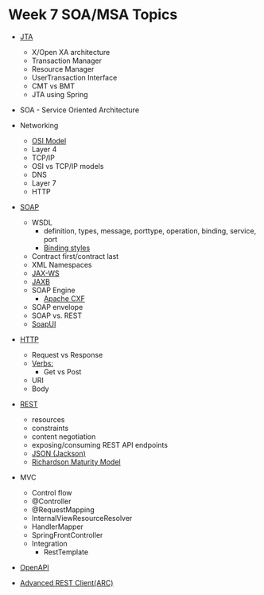 # Week 7 SOA/MSA Topics

- [JTA](https://d117h1jjiq768j.cloudfront.net/docs/default-source/default-document-library/datadirect/documents/jdbc/tutorials/jta.pdf?sfvrsn=96e2e433_0&download=true)
  - X/Open XA architecture
  - Transaction Manager
  - Resource Manager
  - UserTransaction Interface
  - CMT vs BMT
  - JTA using Spring

- SOA - Service Oriented Architecture

- Networking
  - [OSI Model](https://en.wikipedia.org/wiki/OSI_model)
  - Layer 4
  - TCP/IP
  - OSI vs TCP/IP models
  - DNS
  - Layer 7
  - HTTP

- [SOAP](https://www.w3.org/TR/2000/NOTE-SOAP-20000508/)
  - WSDL
    - definition, types, message, porttype, operation, binding, service, port
    - [Binding styles](https://www.ibm.com/support/knowledgecenter/SSFTBX_8.5.7/com.ibm.wbpm.wid.integ.doc/access/topics/rwsdlstyle.html)
  - Contract first/contract last
  - XML Namespaces
  - [JAX-WS](https://docs.oracle.com/javaee/6/tutorial/doc/bnayl.html)
  - [JAXB](https://www.oracle.com/technical-resources/articles/javase/jaxb.html)
  - SOAP Engine
    - [Apache CXF](https://cxf.apache.org/)
  - SOAP envelope
  - SOAP vs. REST
  - [SoapUI](https://www.soapui.org/tools/soapui/)

- [HTTP](https://tools.ietf.org/html/rfc7231)
  - Request vs Response
  - [Verbs:](https://tools.ietf.org/html/rfc7231#section-4)
    - Get vs Post
  - URI
  - Body

- [REST](https://dzone.com/articles/introduction-to-rest-api-restful-web-services)
    - resources
    - constraints
    - content negotiation
    - exposing/consuming REST API endpoints
    - [JSON (Jackson)](https://www.baeldung.com/jackson-object-mapper-tutorial)
    - [Richardson Maturity Model](https://martinfowler.com/articles/richardsonMaturityModel.html)

- MVC
    - Control flow
    - @Controller
    - @RequestMapping
    - InternalViewResourceResolver
    - HandlerMapper
    - SpringFrontController
  - Integration
    - RestTemplate

- [OpenAPI](https://swagger.io/specification/)
- [Advanced REST Client(ARC)](https://install.advancedrestclient.com/install)